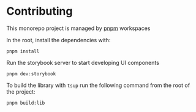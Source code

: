 # Contributing

This monorepo project is managed by [pnpm](https://pnpm.io) workspaces

In the root, install the dependencies with:

```
pnpm install
```

Run the storybook server to start developing UI components

```
pnpm dev:storybook
```

To build the library with `tsup` run the following command from the root of the project:

```
pnpm build:lib
```
